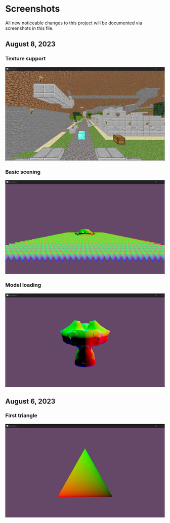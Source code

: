# Screenshots

All new noticeable changes to this project will be documented via screenshots in this file.

## August 8, 2023

### Texture support

![Texture support](./screenshots/07_08_2023_2.png)

### Basic scening

![Basic scening](./screenshots/07_08_2023_1.png)

### Model loading

![Model loading](./screenshots/07_08_2023_0.png)

## August 6, 2023

### First triangle

![First triangle](./screenshots/06_08_2023_0.png)

